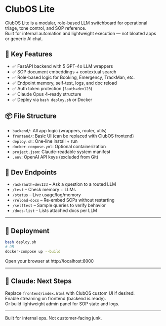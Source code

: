 # ClubOS Lite

ClubOS Lite is a modular, role-based LLM switchboard for operational triage, tone control, and SOP reference.  
Built for internal automation and lightweight execution — not bloated apps or generic AI chat.

## 🔧 Key Features

- ✅ FastAPI backend with 5 GPT-4o LLM wrappers
- ✅ SOP document embeddings + contextual search
- ✅ Role-based logic for Booking, Emergency, TrackMan, etc.
- ✅ Endpoint memory, self-test, logs, and doc reload
- ✅ Auth token protection (`?auth=dev123`)
- ✅ Claude Opus 4–ready structure
- ✅ Deploy via `bash deploy.sh` or Docker

## 📦 File Structure

- `backend/`: All app logic (wrappers, router, utils)
- `frontend/`: Basic UI (can be replaced with ClubOS frontend)
- `deploy.sh`: One-line install + run
- `docker-compose.yml`: Optional containerization
- `project.json`: Claude-readable system manifest
- `.env`: OpenAI API keys (excluded from Git)

## 🧪 Dev Endpoints

- `/ask?auth=dev123` – Ask a question to a routed LLM
- `/test` – Check memory + LLMs
- `/status` – Live usage/log/memory
- `/reload-docs` – Re-embed SOPs without restarting
- `/selftest` – Sample queries to verify behavior
- `/docs-list` – Lists attached docs per LLM

---

## 🚀 Deployment

```bash
bash deploy.sh
# OR
docker-compose up --build
```

Open your browser at http://localhost:8000

---

## 🧠 Claude: Next Steps

Replace `frontend/index.html` with ClubOS custom UI if desired.  
Enable streaming on frontend (backend is ready).  
Or build lightweight admin panel for SOP state and logs.

---

Built for internal ops. Not customer-facing junk.